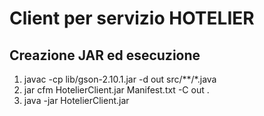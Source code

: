 # Client per servizio HOTELIER
## Creazione JAR ed esecuzione
1. javac -cp lib/gson-2.10.1.jar -d out src/**/*.java
2. jar cfm HotelierClient.jar Manifest.txt -C out .
3. java -jar HotelierClient.jar  
